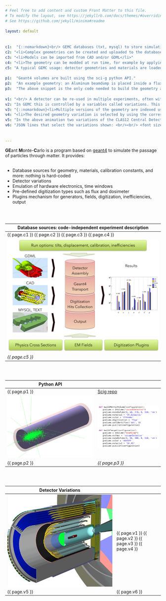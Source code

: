 ```yaml
---
# Feel free to add content and custom Front Matter to this file.
# To modify the layout, see https://jekyllrb.com/docs/themes/#overriding-theme-defaults
# See https://github.com/jekyll/minima#readme

layout: default


c1:  "{::nomarkdown}<br/> GEMC databases (txt, mysql) to store simulation parameters like geometry, materials, etc. In addition:<br/><br/>"
c2: "<li>Complex geometries can be created and uploaded to the databases and without programming knowledge</li>"
c3: "<li>Models can be imported from CAD and/or GDML</li>"
c4: "<li>The geometry can be modded at run time, for example by applying tilts / displacements</li><br/>{:/}"
c5: "A typical GEMC usage: detector geometries and materials are loaded from various databases. The Geant4 world is formed, particles are swam through materials, hits are digitized, and output(s) are created."

p1:  "Geant4 volumes are built using the sci-g python API."
p2:  "An example geometry: an Aluminum beamdump is placed inside a flux-sensitive vacuumDetector mother volume."
p3:  "The above snippet is the only code needed to build the geometry and record all tracks in the vacuumDetector in the output."

v1: "<br/> A detector can be re-used in multiple experiments, often with changes such as a shift of some components, a change of materials, the addition or removal of certain volumes.<br/><br/>"
v2: "In GEMC this is controlled by a variables called variations. This has the advantages:"
v3: "{::nomarkdown}<li>Multiple versions of the geometry are indexed using variations</li>"
v4: "<li>The desired geometry variation is selected by using the corresponding string</li>{:/}"
v5: "In the above animation two variations of the CLAS12 Central Detector (clas12CD) are shown. The geometries are identical except for the position of the target. <br/>In the JSON steering card the two variations of clas12CD are loaded by specifying the variation name."
v6: "JSON lines that select the variations shown: <br/><br/> <font size=\"2\"> { \"system\": \"clas12CD\", \"variation\": \"nominal\" } <br/> <br/> { \"system\": \"clas12CD\", \"variation\": \"targetShift\" }</font>"


---
```



**GE**ant **M**onte-**C**arlo 
is a program based on [geant4](https://geant4.web.cern.ch) 
to simulate the passage of particles through matter.
It provides:<br/><br/>

- Database sources for geometry, materials, calibration constants, and more: nothing is hard-coded
- Detector variations
- Emulation of hardware electronics, time windows
- Pre-defined digitization types such as flux and dosimeter
- Plugins mechanism for generators, fields, digitization, inefficiencies, output

<br/><br/>

| Database sources: code-independent experiment description |             
|----------------------------------------------------------|
| {{ page.c1 }} {{ page.c2 }} {{ page.c3 }} {{ page.c4 }}  |
| ![gemcArch]                                              |
| *{{ page.c5 }}*                                          |

<br/><br/>

| Python API        |                                            |
|-------------------|--------------------------------------------|
| {{ page.p1 }}     | [Scig repo](https://github.com/gemc/sci-g) |
| ![gemcExamplePic] | ![gemcCodeExample]                         |
| {{ page.p2 }}     | *{{ page.p3 }}*                            |

<br/><br/>

| Detector Variations |                                                         |
|---------------------|---------------------------------------------------------|
| ![clas12v]          | {{ page.v1 }} {{ page.v2 }} {{ page.v3 }} {{ page.v4 }} |
| {{ page.v5 }}       | {{ page.v6 }}                                           |


<br/><br/>



[gemcArch]: assets/images/gemcArchitecture.png
[gemcCodeExample]: assets/images/pythonAPI.png
[gemcExamplePic]: assets/images/pythonAPIGeo.png
[clas12v]: assets/images/clas12v.gif

